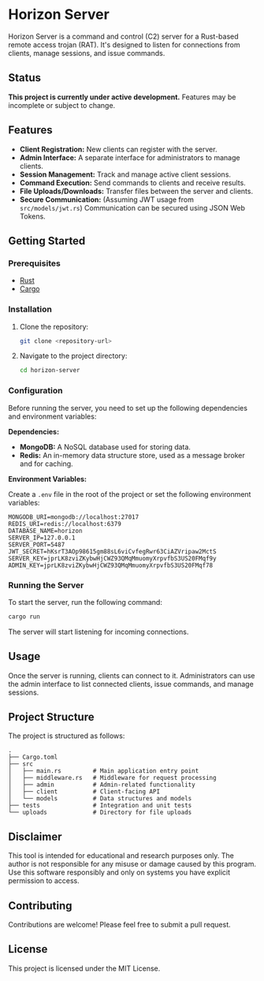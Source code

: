 # Horizon Server

Horizon Server is a command and control (C2) server for a Rust-based remote access trojan (RAT). It's designed to listen for connections from clients, manage sessions, and issue commands.

## Status

**This project is currently under active development.** Features may be incomplete or subject to change.

## Features

*   **Client Registration:** New clients can register with the server.
*   **Admin Interface:** A separate interface for administrators to manage clients.
*   **Session Management:** Track and manage active client sessions.
*   **Command Execution:** Send commands to clients and receive results.
*   **File Uploads/Downloads:** Transfer files between the server and clients.
*   **Secure Communication:** (Assuming JWT usage from `src/models/jwt.rs`) Communication can be secured using JSON Web Tokens.

## Getting Started

### Prerequisites

*   [Rust](https.www.rust-lang.org/tools/install)
*   [Cargo](https://doc.rust-lang.org/cargo/)

### Installation

1.  Clone the repository:
    ```sh
    git clone <repository-url>
    ```
2.  Navigate to the project directory:
    ```sh
    cd horizon-server
    ```

### Configuration

Before running the server, you need to set up the following dependencies and environment variables:

**Dependencies:**

*   **MongoDB:** A NoSQL database used for storing data.
*   **Redis:** An in-memory data structure store, used as a message broker and for caching.

**Environment Variables:**

Create a `.env` file in the root of the project or set the following environment variables:

```
MONGODB_URI=mongodb://localhost:27017
REDIS_URI=redis://localhost:6379
DATABASE_NAME=horizon
SERVER_IP=127.0.0.1
SERVER_PORT=5487
JWT_SECRET=hKsrT3AOp98615gm88sL6viCvfegRwr63CiAZVripaw2MctS
SERVER_KEY=jprLK8zviZKybwHjCWZ93QMqMmuomyXrpvfbS3US20FMqf9y
ADMIN_KEY=jprLK8zviZKybwHjCWZ93QMqMmuomyXrpvfbS3US20FMqf78
```

### Running the Server

To start the server, run the following command:

```sh
cargo run
```

The server will start listening for incoming connections.

## Usage

Once the server is running, clients can connect to it. Administrators can use the admin interface to list connected clients, issue commands, and manage sessions.

## Project Structure

The project is structured as follows:

```
.
├── Cargo.toml
├── src
│   ├── main.rs         # Main application entry point
│   ├── middleware.rs   # Middleware for request processing
│   ├── admin           # Admin-related functionality
│   ├── client          # Client-facing API
│   └── models          # Data structures and models
├── tests               # Integration and unit tests
└── uploads             # Directory for file uploads
```

## Disclaimer

This tool is intended for educational and research purposes only. The author is not responsible for any misuse or damage caused by this program. Use this software responsibly and only on systems you have explicit permission to access.

## Contributing

Contributions are welcome! Please feel free to submit a pull request.

## License

This project is licensed under the MIT License.
